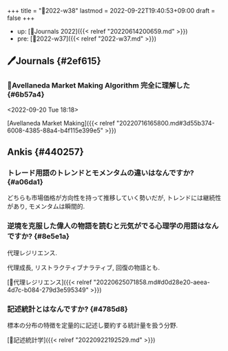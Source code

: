 +++
title = "📓2022-w38"
lastmod = 2022-09-22T19:40:53+09:00
draft = false
+++

-   up: [📅Journals 2022]({{< relref "20220614200659.md" >}})
-   pre: [📓2022-w37]({{< relref "2022-w37.md" >}})


## 🖊Journals {#2ef615}


### 💭Avellaneda Market Making Algorithm 完全に理解した {#6b57a4}

<span class="timestamp-wrapper"><span class="timestamp">&lt;2022-09-20 Tue 18:18&gt;</span></span>

[Avellaneda Market Making]({{< relref "20220716165800.md#3d55b374-6008-4385-88a4-b4f115e399e5" >}})


## Ankis {#440257}


### トレード用語のトレンドとモメンタムの違いはなんですか? {#a06da1}

どちらも市場価格が方向性を持って推移していく勢いだが, トレンドには継続性があり, モメンタムは瞬間的.


### 逆境を克服した偉人の物語を読むと元気がでる心理学の用語はなんですか? {#8e5e1a}

代理レジリエンス.

代理成長, リストラクティブナラティブ, 回復の物語とも.

[📝代理レジリエンス]({{< relref "20220625071858.md#d0d28e20-aeea-4d7c-b084-279d3e595349" >}})


### 記述統計とはなんですか? {#4785d8}

標本の分布の特徴を定量的に記述し要約する統計量を扱う分野.

[📝記述統計学]({{< relref "20220922192529.md" >}})
